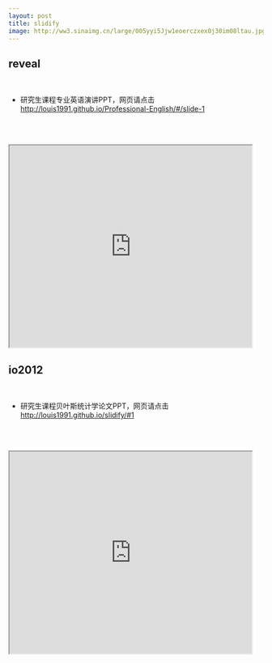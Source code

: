 ```yaml
---
layout: post
title: slidify
image: http://ww3.sinaimg.cn/large/005yyi5Jjw1eoerczxex0j30im08ltau.jpg
---
```


## reveal ##
<br/>

-  研究生课程专业英语演讲PPT，网页请点击<http://louis1991.github.io/Professional-English/#/slide-1>

<br/><br/>

<iframe src="http://louis1991.github.io/Professional-English/#/slide-1" height="400px" width="95%"></iframe>

## io2012 ##

<br/>

- 研究生课程贝叶斯统计学论文PPT，网页请点击<http://louis1991.github.io/slidify/#1>

<br/><br/>
<iframe src="http://louis1991.github.io/slidify/#1" height="400px" width="95%"></iframe>